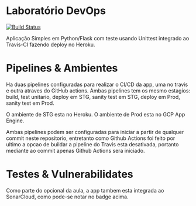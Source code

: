 # Laboratório DevOps

[![Build Status](https://app.travis-ci.com/kleberson1983/devopslab.svg?branch=main)](https://app.travis-ci.com/kleberson1983/devopslab)

Aplicação Simples em Python/Flask com teste usando Unittest integrado ao Travis-CI fazendo deploy no Heroku.

# Pipelines & Ambientes
Ha duas pipelines configuradas para realizar o CI/CD da app, uma no travis e outra atraves do GitHub actions. Ambas pipelines tem os mesmo estagios: build, test unitario, deploy em STG, sanity test em STG, deploy em Prod, sanity test em Prod.

O ambiente de STG esta no Heroku. O ambiente de Prod esta no GCP App Engine.

Ambas pipelines podem ser configuradas para iniciar a partir de qualquer commit neste repositorio, entretanto como Github Actions foi feito por ultimo a opcao de buildar a pipeline do Travis esta desativada, portanto mediante ao commit apenas Github Actions sera iniciado.

# Testes & Vulnerabilidates
Como parte do opcional da aula, a app tambem esta integrada ao SonarCloud, como pode-se notar no badge acima.
